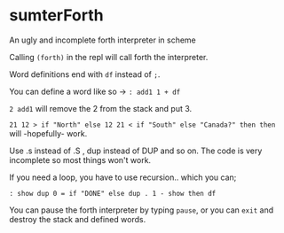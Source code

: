 # sumterForth
An ugly and incomplete forth interpreter in scheme

Calling `(forth)` in the repl will call forth the interpreter.

Word definitions end with `df` instead of `;`.

You can define a word like so ->   `: add1 1 + df`

`2 add1` will remove the 2 from the stack and put 3.

`21 12 > if "North" else 12 21 < if "South" else "Canada?" then then` will -hopefully- work.

Use .s instead of .S , dup instead of DUP and so on. The code is very incomplete so most things won't work.

If you need a loop, you have to use recursion.. which you can;

`: show dup 0 = if "DONE" else dup . 1 - show then df`

You can pause the forth interpreter by typing `pause`, or you can `exit` and destroy the stack and defined words.
